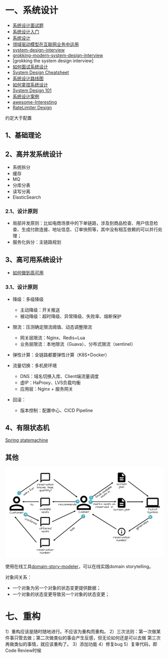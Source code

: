 # 一、系统设计

- [系统设计面试题](https://mp.weixin.qq.com/s/zr4dkkpy5_QnifTPA7XkdQ)
- [系统设计入门](https://github.com/donnemartin/system-design-primer/blob/master/README-zh-Hans.md)
- [系统设计](https://github.com/ksfzhaohui/blog/tree/master/java8)
- [领域驱动模型在互联网业务中运用](https://tech.meituan.com/2017/12/22/ddd-in-practice.html)
- [system-design-interview](https://github.com/summerjava/system-design-interview)
- [grokking-modern-system-design-interview](https://www.educative.io/courses/grokking-modern-system-design-interview-for-engineers-managers)
- [grokking the system design interview]
- [如何面试系统设计](https://blog.acecodeinterview.com/intro/)
- [System Design Cheatsheet](https://gist.github.com/vasanthk/485d1c25737e8e72759f)
- [系统设计路线图](https://roadmap.sh/system-design)
- [如何拿捏系统设计](https://mp.weixin.qq.com/s/fTjEWX0AkPH7gf6grSfjPA)
- [System Design 101](https://github.com/ByteByteGoHq/system-design-101)
- [系统设计案例](https://github.com/Admol/SystemDesign)
- [awesome-Interesting](https://github.com/sindresorhus/awesome)
- [RateLimiter Design](https://medium.com/javarevisited/system-design-basics-rate-limiter-249013cf5be4)

约定大于配置

## 1、基础理论

## 2、高并发系统设计

- 系统拆分
- 缓存
- MQ
- 分库分表
- 读写分离
- ElasticSearch

### 2.1、设计原则

- 局部并发原则：比如电商场景中的下单链路，涉及到商品检查、用户信息检查、生成付款连接、地址信息、订单快照等，其中没有相互依赖的可以并行处理；
- 服务化拆分：主链路规划

## 3、高可用系统设计

- [如何做到高可用](https://highscalability.com/)

### 3.1、设计原则

- 降级：多级降级
    - 主动降级：开关推送
    - 被动降级：超时降级、异常降级、失败率、熔断保护

- 限流：压测确定限流阈值、动态调整限流
    - 网关层限流：Nginx、Redis+Lua
    - 业务层限流：本地限流（Guava）、分布式限流（sentinel）

- 弹性计算：全链路都要弹性计算（K8S+Docker）

- 流量切换：多机房环境
    - DNS：域名切换入库、Client端流量调度
    - 虚IP：HaProxy、LVS负载均衡
    - 应用层：Nginx + 服务网关

- 回滚：
    - 版本控制：配置中心、CICD Pipeline

## 4、有限状态机

[Spring statemachine](https://docs.spring.io/spring-statemachine/docs/4.0.0/reference/index.html)

## 其他

![dst_egpm](image/dst_egpm.png)

使用在线工具[domain-story-modeler](https://github.com/WPS/domain-story-modeler)，可以在线实践domain storytelling。

对象间关系：
- 一个对象为另一个对象的状态变更提供数据；
- 一个对象的状态变更导致另一个对象的状态变更；

# 七、重构

1）重构应该是随时随地进行。不应该为重构而重构。
2）三次法则：第一次做某件事只管去做；第二次做类似的事会产生反感，但无论如何还是可以去做 第三次 再做类似的事情，就应该重构了。
3）添加功能
4）修复bug
5）复审代码，即Code Review时候





